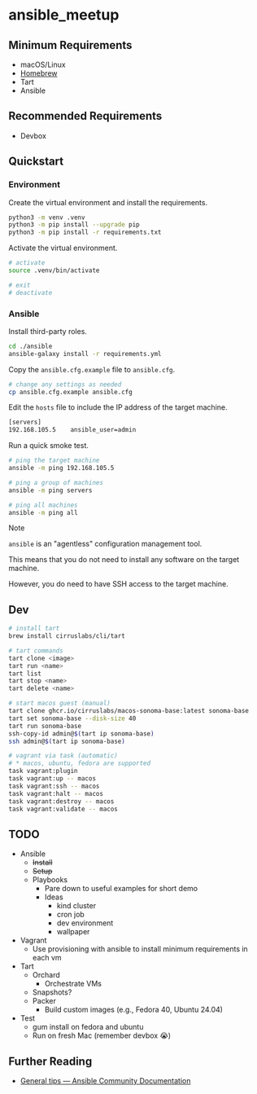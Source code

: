 # ansible_meetup

## Minimum Requirements

* macOS/Linux
* [Homebrew](https://brew.sh)
* Tart
* Ansible

## Recommended Requirements

* Devbox

## Quickstart

### Environment

Create the virtual environment and install the requirements.

```bash
python3 -m venv .venv
python3 -m pip install --upgrade pip
python3 -m pip install -r requirements.txt
```

Activate the virtual environment.

```bash
# activate
source .venv/bin/activate

# exit
# deactivate
```

### Ansible

Install third-party roles.

```bash
cd ./ansible
ansible-galaxy install -r requirements.yml
```

Copy the `ansible.cfg.example` file to `ansible.cfg`.

```bash
# change any settings as needed
cp ansible.cfg.example ansible.cfg
```

Edit the `hosts` file to include the IP address of the target machine.

```bash
[servers]
192.168.105.5    ansible_user=admin
```

Run a quick smoke test.

```bash
# ping the target machine
ansible -m ping 192.168.105.5

# ping a group of machines
ansible -m ping servers

# ping all machines
ansible -m ping all
```

> [!NOTE]
> `ansible` is an "agentless" configuration management tool.
>
> This means that you do not need to install any software on the target machine.
>
> However, you do need to have SSH access to the target machine.

## Dev

```bash
# install tart
brew install cirruslabs/cli/tart

# tart commands
tart clone <image>
tart run <name>
tart list
tart stop <name>
tart delete <name>

# start macos guest (manual)
tart clone ghcr.io/cirruslabs/macos-sonoma-base:latest sonoma-base
tart set sonoma-base --disk-size 40
tart run sonoma-base
ssh-copy-id admin@$(tart ip sonoma-base)
ssh admin@$(tart ip sonoma-base)

# vagrant via task (automatic)
# * macos, ubuntu, fedora are supported
task vagrant:plugin
task vagrant:up -- macos
task vagrant:ssh -- macos
task vagrant:halt -- macos
task vagrant:destroy -- macos
task vagrant:validate -- macos
```

## TODO

* Ansible
  * ~~Install~~
  * ~~Setup~~
  * Playbooks
    * Pare down to useful examples for short demo
    * Ideas
      * kind cluster
      * cron job
      * dev environment
      * wallpaper 
* Vagrant
  * Use provisioning with ansible to install minimum requirements in each vm
* Tart
  * Orchard
    * Orchestrate VMs
  * Snapshots?
  * Packer
    * Build custom images (e.g., Fedora 40, Ubuntu 24.04)
* Test
  * gum install on fedora and ubuntu
  * Run on fresh Mac (remember devbox 😭)

## Further Reading

* [General tips — Ansible Community Documentation](https://docs.ansible.com/ansible/latest/tips_tricks/ansible_tips_tricks.html)
